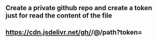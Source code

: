 ## Create a private github repo and create a token just for read the content of the file

## https://cdn.jsdelivr.net/gh/<username>/<repo>@<branch>/path?token=<token>

##